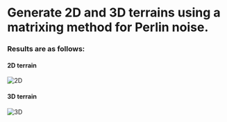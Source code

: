 # Generate 2D and 3D terrains using a matrixing method for Perlin noise.
### Results are as follows:
#### 2D terrain
![2D](https://github.com/user-attachments/assets/b5f593df-9f1f-409b-afec-f4f9fb93acf3)

#### 3D terrain
![3D](https://github.com/user-attachments/assets/e873cae5-c9c7-4180-b422-5b7984a471f6)
